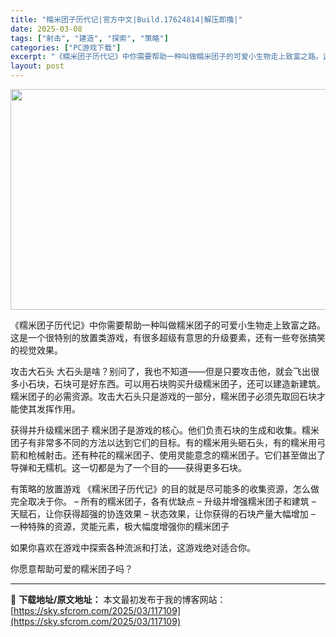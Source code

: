 ```yaml
---
title: "糯米团子历代记|官方中文|Build.17624814|解压即撸|"
date: 2025-03-08
tags: ["射击", "建造", "探索", "策略"]
categories: ["PC游戏下载"]
excerpt: "《糯米团子历代记》中你需要帮助一种叫做糯米团子的可爱小生物走上致富之路。这是一个很特别的放置类游戏，有很多超级有意思的升级要素，还有一些夸张搞笑的视觉效果。 攻击大石头 大石头是啥？别问了，我也不知道——但是只要攻击他，就会飞出很多小石块，石块可是好东西。可以用石块购买升级糯米团子，还可以建造新建筑&hellip;"
layout: post
---
```


<img class="aligncenter size-full wp-image-117092" src="https://sky.sfcrom.com/wp-content/uploads/2025/03/2025030808433292.webp" alt="" width="616" height="353" />

《糯米团子历代记》中你需要帮助一种叫做糯米团子的可爱小生物走上致富之路。这是一个很特别的放置类游戏，有很多超级有意思的升级要素，还有一些夸张搞笑的视觉效果。

攻击大石头
大石头是啥？别问了，我也不知道——但是只要攻击他，就会飞出很多小石块，石块可是好东西。可以用石块购买升级糯米团子，还可以建造新建筑。糯米团子的必需资源。攻击大石头只是游戏的一部分，糯米团子必须先取回石块才能使其发挥作用。

获得并升级糯米团子
糯米团子是游戏的核心。他们负责石块的生成和收集。糯米团子有非常多不同的方法以达到它们的目标。有的糯米用头砸石头，有的糯米用弓箭和枪械射击。还有种花的糯米团子、使用灵能意念的糯米团子。它们甚至做出了导弹和无糯机。这一切都是为了一个目的——获得更多石块。

有策略的放置游戏
《糯米团子历代记》的目的就是尽可能多的收集资源，怎么做完全取决于你。
– 所有的糯米团子，各有优缺点
– 升级并增强糯米团子和建筑
– 天赋石，让你获得超强的协连效果
– 状态效果，让你获得的石块产量大幅增加
– 一种特殊的资源，灵能元素，极大幅度增强你的糯米团子

如果你喜欢在游戏中探索各种流派和打法，这游戏绝对适合你。

你愿意帮助可爱的糯米团子吗？

---
📖 **下载地址/原文地址：** 本文最初发布于我的博客网站：[https://sky.sfcrom.com/2025/03/117109](https://sky.sfcrom.com/2025/03/117109)
